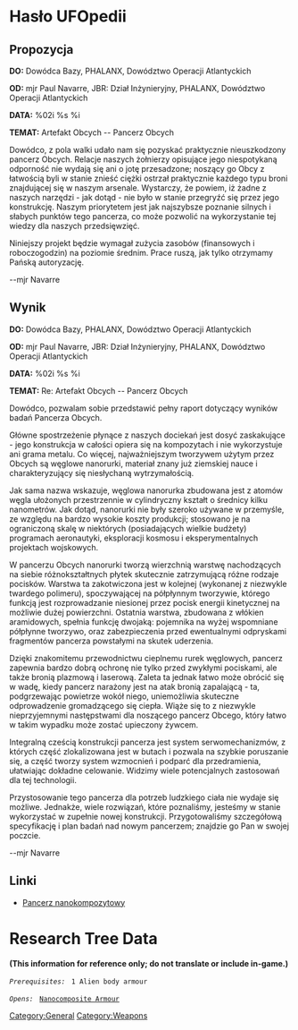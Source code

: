 # Hasło UFOpedii

## Propozycja

**DO:** Dowódca Bazy, PHALANX, Dowództwo Operacji Atlantyckich

**OD:** mjr Paul Navarre, JBR: Dział Inżynieryjny, PHALANX, Dowództwo
Operacji Atlantyckich

**DATA:** %02i %s %i

**TEMAT:** Artefakt Obcych -- Pancerz Obcych

Dowódco, z pola walki udało nam się pozyskać praktycznie nieuszkodzony
pancerz Obcych. Relacje naszych żołnierzy opisujące jego niespotykaną
odporność nie wydają się ani o jotę przesadzone; noszący go Obcy z
łatwością byli w stanie znieść ciężki ostrzał praktycznie każdego typu
broni znajdującej się w naszym arsenale. Wystarczy, że powiem, iż żadne
z naszych narzędzi - jak dotąd - nie było w stanie przegryźć się przez
jego konstrukcję. Naszym priorytetem jest jak najszybsze poznanie
silnych i słabych punktów tego pancerza, co może pozwolić na
wykorzystanie tej wiedzy dla naszych przedsięwzięć.

Niniejszy projekt będzie wymagał zużycia zasobów (finansowych i
roboczogodzin) na poziomie średnim. Prace ruszą, jak tylko otrzymamy
Pańską autoryzację.

--mjr Navarre

## Wynik

**DO:** Dowódca Bazy, PHALANX, Dowództwo Operacji Atlantyckich

**OD:** mjr Paul Navarre, JBR: Dział Inżynieryjny, PHALANX, Dowództwo
Operacji Atlantyckich

**DATA:** %02i %s %i

**TEMAT:** Re: Artefakt Obcych -- Pancerz Obcych

Dowódco, pozwalam sobie przedstawić pełny raport dotyczący wyników badań
Pancerza Obcych.

Główne spostrzeżenie płynące z naszych dociekań jest dosyć zaskakujące -
jego konstrukcja w całości opiera się na kompozytach i nie wykorzystuje
ani grama metalu. Co więcej, najważniejszym tworzywem użytym przez
Obcych są węglowe nanorurki, materiał znany już ziemskiej nauce i
charakteryzujący się niesłychaną wytrzymałością.

Jak sama nazwa wskazuje, węglowa nanorurka zbudowana jest z atomów węgla
ułożonych przestrzennie w cylindryczny kształt o średnicy kilku
nanometrów. Jak dotąd, nanorurki nie były szeroko używane w przemyśle,
ze względu na bardzo wysokie koszty produkcji; stosowano je na
ograniczoną skalę w niektórych (posiadających wielkie budżety)
programach aeronautyki, eksploracji kosmosu i eksperymentalnych
projektach wojskowych.

W pancerzu Obcych nanorurki tworzą wierzchnią warstwę nachodzących na
siebie różnokształtnych płytek skutecznie zatrzymującą różne rodzaje
pocisków. Warstwa ta zakotwiczona jest w kolejnej (wykonanej z niezwykle
twardego polimeru), spoczywającej na półpłynnym tworzywie, którego
funkcją jest rozprowadzanie niesionej przez pocisk energii kinetycznej
na możliwie dużej powierzchni. Ostatnia warstwa, zbudowana z włókien
aramidowych, spełnia funkcję dwojaką: pojemnika na wyżej wspomniane
półpłynne tworzywo, oraz zabezpieczenia przed ewentualnymi odpryskami
fragmentów pancerza powstałymi na skutek uderzenia.

Dzięki znakomitemu przewodnictwu cieplnemu rurek węglowych, pancerz
zapewnia bardzo dobrą ochronę nie tylko przed zwykłymi pociskami, ale
także bronią plazmową i laserową. Zaleta ta jednak łatwo może obrócić
się w wadę, kiedy pancerz narażony jest na atak bronią zapalającą - ta,
podgrzewając powietrze wokół niego, uniemożliwia skuteczne odprowadzenie
gromadzącego się ciepła. Wiąże się to z niezwykle nieprzyjemnymi
następstwami dla noszącego pancerz Obcego, który łatwo w takim wypadku
może zostać upieczony żywcem.

Integralną cześcią konstrukcji pancerza jest system serwomechanizmów, z
których część zlokalizowana jest w butach i pozwala na szybkie
poruszanie się, a część tworzy system wzmocnień i podparć dla
przedramienia, ułatwiając dokładne celowanie. Widzimy wiele
potencjalnych zastosowań dla tej technologii.

Przystosowanie tego pancerza dla potrzeb ludzkiego ciała nie wydaje się
możliwe. Jednakże, wiele rozwiązań, które poznaliśmy, jesteśmy w stanie
wykorzystać w zupełnie nowej konstrukcji. Przygotowaliśmy szczegółową
specyfikację i plan badań nad nowym pancerzem; znajdzie go Pan w swojej
poczcie.

--mjr Navarre

## Linki

- [Pancerz
  nanokompozytowy](Ekwipunek/Pancerz/Pancerz_nanokompozytowy "wikilink")

# Research Tree Data

**(This information for reference only; do not translate or include
in-game.)**

*`Prerequisites:`*
` 1 Alien body armour`

*`Opens:`*
` `[`Nanocomposite Armour`](Equipment/Armor/Nanocomposite_Armour "wikilink")

[Category:General](Category:General "wikilink")
[Category:Weapons](Category:Weapons "wikilink")